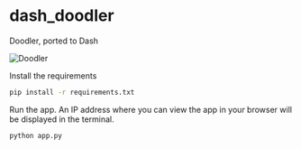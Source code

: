 # dash_doodler
Doodler, ported to Dash

<!-- ![Labeler](https://github.com/UNCG-DAISY/Coastal-Image-Labeler/blob/master/docs/static/img/labeler.gif) -->

![Doodler](https://raw.githubusercontent.com/dbuscombe-usgs/dash_doodler/main/assets/doodler.gif)

Install the requirements

```bash
pip install -r requirements.txt
```

Run the app. An IP address where you can view the app in your browser will be
displayed in the terminal.

```bash
python app.py
```

